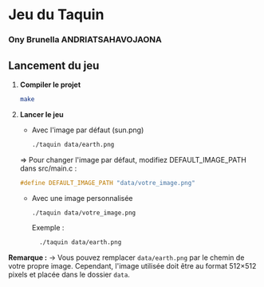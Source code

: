 # Jeu du Taquin

### Ony Brunella ANDRIATSAHAVOJAONA


## Lancement du jeu

1. **Compiler le projet**
   ```bash
   make
   ```

2. **Lancer le jeu**  

   - Avec l'image par défaut (sun.png)
      ```bash
      ./taquin data/earth.png
      ```
   => Pour changer l'image par défaut, modifiez DEFAULT_IMAGE_PATH dans src/main.c :
    ```c
    #define DEFAULT_IMAGE_PATH "data/votre_image.png"
    ```

   - Avec une image personnalisée
      ```bash
      ./taquin data/votre_image.png
      ```
      Exemple :
      ```bash
        ./taquin data/earth.png
        ```
   
**Remarque :**
-> Vous pouvez remplacer `data/earth.png` par le chemin de votre propre image.
Cependant, l'image utilisée doit être au format 512×512 pixels et placée dans le dossier `data`.
